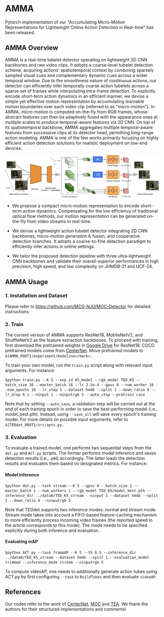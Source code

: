 # AMMA
Pytorch implementation of our "Accumulating Micro-Motion Representations for Lightweight Online Action Detection in Real-time" has been released.

## AMMA Overview
AMMA is a real-time tubelet detector operating on lightweight 2D CNN backbones and raw video clips. It adopts a coarse-level tubelet detection scheme, acquiring actions' spatiotemporal context by combining sparsely sampled visual cues and complementary dynamic cues across a wider temporal window. Due to the smoothness nature of continuous actions, our detector can efficiently infer temporally coarse action tubelets across a sparse set of frames while interpolating intra-frame detection. To explicitly encode short-term action dynamics in an efficient manner, we devise a simple yet effective motion representation by accumulating learnable motion boundaries over each video clip (referred to as "micro-motion"). In AMMA, micro-motion is computed on-the-fly from RGB frames, whose abstract features can then be adaptively fused with the appearance ones at multiple scales to produce temporal-aware features via 2D CNN. On top of its spatiotemporal backbone, AMMA aggregates multiple temporal-aware features from successive clips at its detector head, permitting long-range action modeling. AMMA is one of the few works primarily focusing on highly efficient action detection solutions for realistic deployment on low-end devices.

![alt text](https://github.com/alphadadajuju/TEDdet/blob/master/images/pipeline.jpg)

* We propose a compact micro-motion representation to encode short-term action dynamics. Compensating for the low efficiency of traditional optical flow methods, our motion representation can be generated on-the-fly from video streams in real-time.

* We devise a lightweight action tubelet detector integrating 2D CNN backbones, micro-motion generation \& fusion, and cooperative detection branches. It adopts a coarse-to-fine detection paradigm to efficiently infer actions in online settings.

* We tailor the proposed detection pipeline with three ultra-lightweight CNN backbones and validate their overall-superior performances in high precision, high speed, and low complexity on JHMDB-21 and UCF-24. 

## AMMA Usage
### 1. Installation and Dataset
Please refer to https://github.com/MCG-NJU/MOC-Detector for detailed instructions.

### 2. Train
The current version of AMMA supports ResNet18, MobileNetV2, and ShuffleNetV2 as the feature extraction backbones. To proceed with training, first download the pretrained weights in [Google Drive](https://drive.google.com/drive/folders/1r2uYo-4hL6oOzRARFsYIn5Pu2Lv7VS6m) for ResNet18. COCO pretrained models come from [CenterNet](https://github.com/xingyizhou/CenterNet). Move pretrained models to ```${AMMA_ROOT}/experiment/modelzoo</mark>.```

To train your own model, run the ```train.py``` script along with relevant input arguments. For instance:

```
$python train.py --K 5 --exp_id K5_model --rgb_model TED_K5 --batch_size 16 --master_batch 16 --lr 2.5e-4 --gpus 0 --num_worker 16 --num_epochs 10 --lr_step 5 --dataset hmdb --split 1 --down_ratio 8 --lr_drop 0.1 --ninput 1 --ninputrgb 5 --auto_stop --pretrain coco 
```

Note that by setting ```--auto_save```, a validation step will be carried out at the end of each training epoch in order to save the best-performing model (i.e., model_best.pth). Instead, using ```--save_all``` will save every epoch's training model. For more details on possible input arguments, refer to ```${TEDdet_ROOT}/src/opts.py.```

### 3. Evaluation
To evaluate a trained model, one performs two sequential steps from the ```det.py``` and ```ACT.py``` scripts. The former performs model inference and saves detection results (i.e., .pkl) accordingly. The latter loads the detection results and evaluates them based on designated metrics. For instance:

#### Model inference 
```
$python det.py --task stream --K 5 --gpus 0 --batch_size 1 --master_batch 1 --num_workers 1 --rgb_model TED_K5/model_best.pth --inference_dir ../data0/TED_K5_stream --ninput 1 --dataset hmdb --split 1 --down_ratio 8 --ninputrgb 5 
```

Note that TEDdet supports two inference modes: normal and stream mode. Stream mode takes into account a FIFO-based feature-caching mechanism to more efficiently process incoming video frames (the reported speed in the article corresponds to this mode). The mode needs to be specified explicitly during both inference and evaluation.

#### Evaluating mAP

```
$python ACT.py --task frameAP --K 5 --th 0.5 --inference_dir ../data0/TED_K5_stream --dataset hmdb --split 1 --evaluation_model trimmed --inference_mode stream --ninputrgb 5
```
To compute videoAP, one needs to additionally generate action tubes using ACT.py by first configuring ```--task``` to ```BuildTubes``` and then evaluate ```videoAP```.

## References
Our codes refer to the work of [CenterNet](https://github.com/xingyizhou/CenterNet), [MOC](https://github.com/MCG-NJU/MOC-Detector) and [TEA](https://github.com/Phoenix1327/tea-action-recognition). We thank the authors for their structured implementations and comments!
